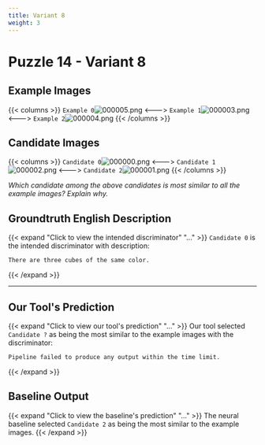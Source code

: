 ```yaml
---
title: Variant 8
weight: 3
---
```


# Puzzle 14 - Variant 8

## Example Images
{{< columns >}}
`Example 0`![000005.png](/clevr-variants/threepack/fovariant-8/render/images/CLEVR_val_000005.png)
<--->
`Example 1`![000003.png](/clevr-variants/threepack/fovariant-8/render/images/CLEVR_val_000003.png)
<--->
`Example 2`![000004.png](/clevr-variants/threepack/fovariant-8/render/images/CLEVR_val_000004.png)
{{< /columns >}}

## Candidate Images
{{< columns >}}
`Candidate 0`![000000.png](/clevr-variants/threepack/fovariant-8/render/images/CLEVR_val_000000.png)
<--->
`Candidate 1`![000002.png](/clevr-variants/threepack/fovariant-8/render/images/CLEVR_val_000002.png)
<--->
`Candidate 2`![000001.png](/clevr-variants/threepack/fovariant-8/render/images/CLEVR_val_000001.png)
{{< /columns >}}

*Which candidate among the above candidates is most similar to all the example images? Explain why.*

## Groundtruth English Description

{{< expand "Click to view the intended discriminator" "..." >}}
`Candidate 0` is the intended discriminator with description:
```plaintext 
There are three cubes of the same color.
```
{{< /expand >}}

---



## Our Tool's Prediction

{{< expand "Click to view our tool's prediction" "..." >}}
Our tool selected `Candidate ?` as being the most similar to the example images with the discriminator:
```plaintext
Pipeline failed to produce any output within the time limit.
```
{{< /expand >}}



## Baseline Output

{{< expand "Click to view the baseline's prediction" "..." >}}
The neural baseline selected `Candidate 2` as being the most similar to the example images.
{{< /expand >}}

